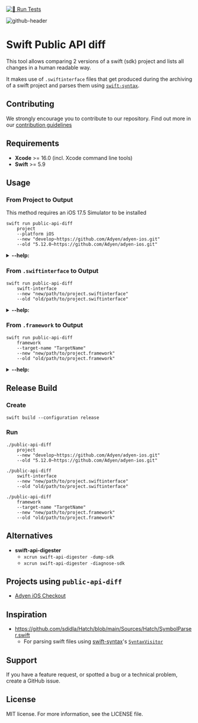 [![🧪 Run Tests](https://github.com/Adyen/adyen-swift-public-api-diff/actions/workflows/run-tests.yml/badge.svg)](https://github.com/Adyen/adyen-swift-public-api-diff/actions/workflows/run-tests.yml)

![github-header](https://github.com/user-attachments/assets/08ec7d60-eb0f-4937-b44a-afff02eff72c)


# Swift Public API diff

This tool allows comparing 2 versions of a swift (sdk) project and lists all changes in a human readable way.

It makes use of `.swiftinterface` files that get produced during the archiving of a swift project and parses them using [`swift-syntax`](https://github.com/swiftlang/swift-syntax).  

## Contributing
We strongly encourage you to contribute to our repository. Find out more in our [contribution guidelines](https://github.com/Adyen/.github/blob/master/CONTRIBUTING.md)

## Requirements
- **Xcode** >= 16.0 (incl. Xcode command line tools)
- **Swift** >= 5.9

## Usage
 
### From Project to Output
This method requires an iOS 17.5 Simulator to be installed

```
swift run public-api-diff
    project
    --platform iOS
    --new "develop~https://github.com/Adyen/adyen-ios.git"
    --old "5.12.0~https://github.com/Adyen/adyen-ios.git"
```

<details><summary><b>--help:</b></summary>

```
USAGE: public-api-diff project --new <new> --old <old> --platform <platform> [--scheme <scheme>] [--swift-interface-type <swift-interface-type>] [--output <output>] [--log-output <log-output>] [--log-level <log-level>]

OPTIONS:
  --new <new>             Specify the updated version to compare to
  --old <old>             Specify the old version to compare to
  --platform <platform>   The platform to build the project for (iOS/macOS)
  --scheme <scheme>       [Optional] Which scheme to build (Needed when
                          comparing 2 xcode projects)
  --swift-interface-type <swift-interface-type>
                          [Optional] Specify the type of .swiftinterface you
                          want to compare (public/private) (default: public)
  --output <output>       [Optional] Where to output the result (File path)
  --log-output <log-output>
                          [Optional] Where to output the logs (File path)
  --log-level <log-level> [Optional] The log level to use during execution
                          (default: default)
  -h, --help              Show help information.
 ```
</details>
 
### From `.swiftinterface` to Output
 
```
swift run public-api-diff
    swift-interface
    --new "new/path/to/project.swiftinterface" 
    --old "old/path/to/project.swiftinterface"
```
 
<details><summary><b>--help:</b></summary>
 
```
USAGE: public-api-diff swift-interface --new <new> --old <old> [--target-name <target-name>] [--old-version-name <old-version-name>] [--new-version-name <new-version-name>] [--output <output>] [--log-output <log-output>] [--log-level <log-level>]

OPTIONS:
  --new <new>             Specify the updated .swiftinterface file to compare to
  --old <old>             Specify the old .swiftinterface file to compare to
  --target-name <target-name>
                          [Optional] The name of your target/module to show in
                          the output
  --old-version-name <old-version-name>
                          [Optional] The name of your old version (e.g. v1.0 /
                          main) to show in the output
  --new-version-name <new-version-name>
                          [Optional] The name of your new version (e.g. v2.0 /
                          develop) to show in the output
  --output <output>       [Optional] Where to output the result (File path)
  --log-output <log-output>
                          [Optional] Where to output the logs (File path)
  --log-level <log-level> [Optional] The log level to use during execution
                          (default: default)
  -h, --help              Show help information.
```
</details>

### From `.framework` to Output

```
swift run public-api-diff
    framework
    --target-name "TargetName"
    --new "new/path/to/project.framework" 
    --old "old/path/to/project.framework"
```

<details><summary><b>--help:</b></summary>

```
USAGE: public-api-diff framework --new <new> --old <old> --target-name <target-name> [--swift-interface-type <swift-interface-type>] [--old-version-name <old-version-name>] [--new-version-name <new-version-name>] [--output <output>] [--log-output <log-output>] [--log-level <log-level>]

OPTIONS:
  --new <new>             Specify the updated .framework to compare to
  --old <old>             Specify the old .framework to compare to
  --target-name <target-name>
                          The name of your target/module to show in the output
  --swift-interface-type <swift-interface-type>
                          [Optional] Specify the type of .swiftinterface you
                          want to compare (public/private) (default: public)
  --old-version-name <old-version-name>
                          [Optional] The name of your old version (e.g. v1.0 /
                          main) to show in the output
  --new-version-name <new-version-name>
                          [Optional] The name of your new version (e.g. v2.0 /
                          develop) to show in the output
  --output <output>       [Optional] Where to output the result (File path)
  --log-output <log-output>
                          [Optional] Where to output the logs (File path)
  --log-level <log-level> [Optional] The log level to use during execution
                          (default: default)
  -h, --help              Show help information.
```
</details>

## Release Build
### Create
```
swift build --configuration release
```

### Run
```
./public-api-diff
    project
    --new "develop~https://github.com/Adyen/adyen-ios.git" 
    --old "5.12.0~https://github.com/Adyen/adyen-ios.git"
    
./public-api-diff
    swift-interface
    --new "new/path/to/project.swiftinterface" 
    --old "old/path/to/project.swiftinterface"
    
./public-api-diff
    framework
    --target-name "TargetName"
    --new "new/path/to/project.framework" 
    --old "old/path/to/project.framework"
```

## Alternatives
- **swift-api-digester**
  - `xcrun swift-api-digester -dump-sdk`
  - `xcrun swift-api-digester -diagnose-sdk`

## Projects using `public-api-diff`
- [Adyen iOS Checkout](https://github.com/Adyen/adyen-ios)

## Inspiration
 - https://github.com/sdidla/Hatch/blob/main/Sources/Hatch/SymbolParser.swift
   - For parsing swift files using [swift-syntax](https://github.com/swiftlang/swift-syntax)'s [`SyntaxVisitor`](https://github.com/swiftlang/swift-syntax/blob/main/Sources/SwiftSyntax/generated/SyntaxVisitor.swift)

## Support
If you have a feature request, or spotted a bug or a technical problem, create a GitHub issue.

## License    
MIT license. For more information, see the LICENSE file.

